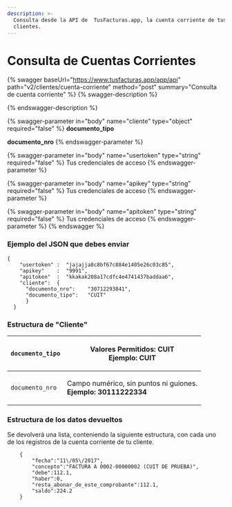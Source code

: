 ```yaml
---
description: >-
  Consulta desde la API de  TusFacturas.app, la cuenta corriente de tus
  clientes.
---
```


# Consulta de Cuentas Corrientes

{% swagger baseUrl="https://www.tusfacturas.app/app/api" path="v2/clientes/cuenta-corriente" method="post" summary="Consulta de cuenta corriente" %}
{% swagger-description %}

{% endswagger-description %}

{% swagger-parameter in="body" name="cliente" type="object" required="false" %}
**documento\_tipo**

**documento\_nro**
{% endswagger-parameter %}

{% swagger-parameter in="body" name="usertoken" type="string" required="false" %}
Tus credenciales de acceso
{% endswagger-parameter %}

{% swagger-parameter in="body" name="apikey" type="string" required="false" %}
Tus credenciales de acceso
{% endswagger-parameter %}

{% swagger-parameter in="body" name="apitoken" type="string" required="false" %}
Tus credenciales de acceso
{% endswagger-parameter %}
{% endswagger %}

### Ejemplo del JSON que debes enviar

```
{
    "usertoken" :  "jajajja8c8bf67c884e1405e26c03c85",
    "apikey"    :  "9991",    
    "apitoken"  :  "kkakak208a17cdfc4e4741437baddaa6",    
    "cliente":  {       
      "documento_nro":    "30712293841",
      "documento_tipo":   "CUIT"
      }
  }
```

### Estructura de "Cliente"

| `documento_tipo` | <p>Valores Permitidos: <strong>CUIT</strong><br><strong>Ejemplo: CUIT</strong></p>     |
| ---------------- | -------------------------------------------------------------------------------------- |
| `documento_nro`  | <p>Campo numérico, sin puntos ni guiones.<br><strong>Ejemplo: 30111222334</strong></p> |

### Estructura de los datos devueltos

Se devolverá una lista, conteniendo la siguiente estructura, con cada uno de los registros de la cuenta corriente de tu cliente.

```
    {
        "fecha":"11\/05\/2017",
        "concepto":"FACTURA A 0002-00000002 (CUIT DE PRUEBA)",
        "debe":112.1,
        "haber":0,
        "resta_abonar_de_este_comprobante":112.1,
        "saldo":224.2
    }
```
